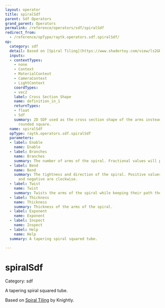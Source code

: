 ```yaml
---
layout: operator
title: spiralSdf
parent: Sdf Operators
grand_parent: Operators
permalink: /reference/operators/sdf/spiralSdf
redirect_from:
  - /reference/opType/raytk.operators.sdf.spiralSdf/
op:
  category: sdf
  detail: Based on [Spiral Tiling](https://www.shadertoy.com/view/ls2GRz) by Knightly.
  inputs:
  - contextTypes:
    - none
    - Context
    - MaterialContext
    - CameraContext
    - LightContext
    coordTypes:
    - vec2
    label: Cross Section Shape
    name: definition_in_1
    returnTypes:
    - float
    - Sdf
    summary: 2D SDF used as the cross section shape of the arms instead of the default
      rounded square.
  name: spiralSdf
  opType: raytk.operators.sdf.spiralSdf
  parameters:
  - label: Enable
    name: Enable
  - label: Branches
    name: Branches
    summary: The number of arms of the spiral. Fractional values will produce a discontinuity.
  - label: Bend
    name: Bend
    summary: The tightness and direction of the spiral. Positive values are counterclockwise
      and negative are clockwise.
  - label: Twist
    name: Twist
    summary: Twists the arms of the spiral while keeping their path the same.
  - label: Thickness
    name: Thickness
    summary: Thickness of the arms of the spiral.
  - label: Exponent
    name: Exponent
  - label: Inspect
    name: Inspect
  - label: Help
    name: Help
  summary: A tapering spiral squared tube.

---
```


# spiralSdf

Category: sdf



A tapering spiral squared tube.

Based on [Spiral Tiling](https://www.shadertoy.com/view/ls2GRz) by Knightly.